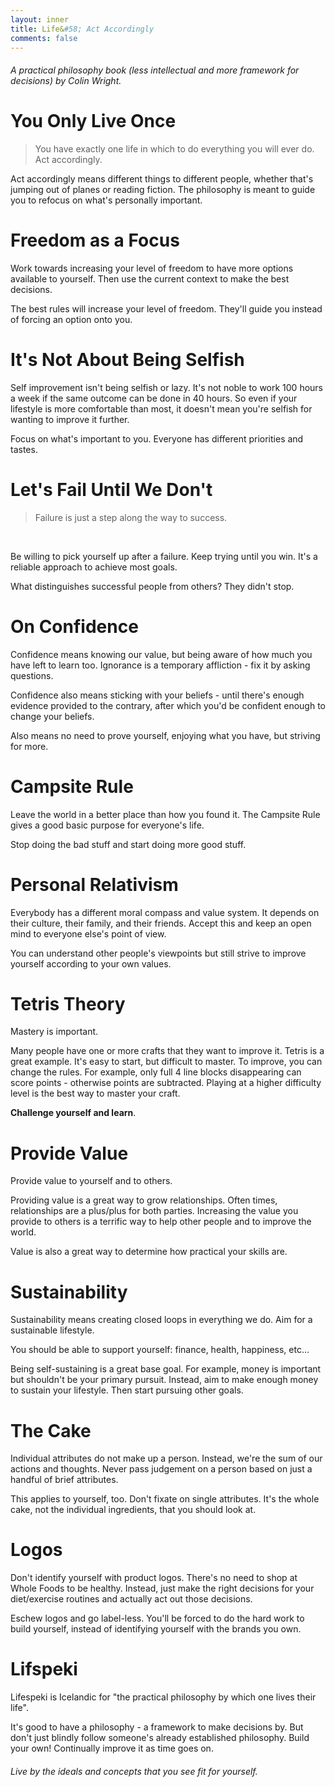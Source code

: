 ```yaml
---
layout: inner
title: Life&#58; Act Accordingly
comments: false
---
```

###### A practical philosophy book (less intellectual and more framework for decisions) by Colin Wright.

# You Only Live Once

> You have exactly one life in which to do everything you will ever do.
> Act accordingly.

Act accordingly means different things to different people, whether that's jumping out of planes or
reading fiction. The philosophy is meant to guide you to refocus on what's personally important.

# Freedom as a Focus

Work towards increasing your level of freedom to have more options available to yourself. Then use
the current context to make the best decisions.

The best rules will increase your level of freedom. They'll guide you instead of forcing an option
onto you.

# It's Not About Being Selfish

Self improvement isn't being selfish or lazy. It's not noble to work 100 hours a week if the same
outcome can be done in 40 hours. So even if your lifestyle is more comfortable than most, it doesn't
mean you're selfish for wanting to improve it further.

Focus on what's important to you. Everyone has different priorities and tastes.

# Let's Fail Until We Don't

>Failure is just a step along the way to success.

&nbsp;

Be willing to pick yourself up after a failure. Keep trying until you win. It's a reliable approach
to achieve most goals.

What distinguishes successful people from others? They didn't stop.

# On Confidence

Confidence means knowing our value, but being aware of how much you have left to learn too.
Ignorance is a temporary affliction - fix it by asking questions.

Confidence also means sticking with your beliefs - until there's enough evidence provided to the
contrary, after which you'd be confident enough to change your beliefs.

Also means no need to prove yourself, enjoying what you have, but striving for more.

# Campsite Rule

Leave the world in a better place than how you found it. The Campsite Rule gives a good basic
purpose for everyone's life.

Stop doing the bad stuff and start doing more good stuff.

# Personal Relativism

Everybody has a different moral compass and value system. It depends on their culture, their family, and their friends. Accept this and keep an open mind to everyone else's point of view.

You can understand other people's viewpoints but still strive to improve yourself according to your
own values.

# Tetris Theory

Mastery is important.

Many people have one or more crafts that they want to improve it. Tetris is a great example. It's
easy to start, but difficult to master. To improve, you can change the rules. For example, only full
4 line blocks disappearing can score points - otherwise points are subtracted. Playing at a higher difficulty level is the best way to master your craft.

**Challenge yourself and learn**.

# Provide Value

Provide value to yourself and to others.

Providing value is a great way to grow relationships. Often times, relationships are a plus/plus for both parties. Increasing the value you provide to others is a terrific way to help other people and to improve the world.

Value is also a great way to determine how practical your skills are.

# Sustainability

Sustainability means creating closed loops in everything we do. Aim for a sustainable lifestyle.

You should be able to support yourself: finance, health, happiness, etc...

Being self-sustaining is a great base goal. For example, money is important but shouldn't be your primary pursuit. Instead, aim to make enough money to sustain your lifestyle. Then start pursuing other goals.

# The Cake

Individual attributes do not make up a person. Instead, we're the sum of our actions and thoughts. Never pass judgement on a person based on just a handful of brief attributes.

This applies to yourself, too. Don't fixate on single attributes. It's the whole cake, not the individual ingredients, that you should look at.

# Logos

Don't identify yourself with product logos. There's no need to shop at Whole Foods to be healthy. Instead, just make the right decisions for your diet/exercise routines and actually act out those decisions.

Eschew logos and go label-less. You'll be forced to do the hard work to build yourself, instead of identifying yourself with the brands you own.

# Lifspeki

Lifespeki is Icelandic for "the practical philosophy by which one lives their life".

It's good to have a philosophy - a framework to make decisions by. But don't just blindly follow someone's already established philosophy. Build your own! Continually improve it as time goes on.

###### Live by the ideals and concepts that you see fit for yourself.
